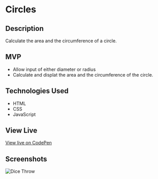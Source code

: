 # Circles

## Description

Calculate the area and the circumference of a circle.

## MVP

* Allow input of either diameter or radius
* Calculate and displat the area and the circumference of the circle.

## Technologies Used

* HTML
* CSS
* JavaScript

## View Live
[View live on CodePen](https://codepen.io/m5fgn/pen/NWbjVEx)

## Screenshots

![Dice Throw](https://firebasestorage.googleapis.com/v0/b/images-4783e.appspot.com/o/misc_github_images%2Fcircles.png?alt=media&token=76b42648-cf45-4cd5-bad6-43877b96924e)  